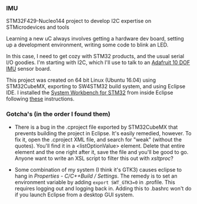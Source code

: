 ### IMU
STM32F429-Nucleo144 project to develop I2C expertise on STMicrodevices and tools

Learning a new uC always involves getting a hardware dev board, setting up a 
development environment, writing some code to blink an LED.

In this case, I need to get cozy with STM32 products, and the usual serial I/O goodies.
I'm starting with I2C, which I'll use to talk to an [Adafruit 10 DOF IMU](https://www.adafruit.com/product/1604) sensor board.

This project was created on 64 bit Linux (Ubuntu 16.04) using STM32CubeMX, exporting to SW4STM32 build system, and using Eclipse IDE.  I installed the [System Workbench for STM32](http://www.openstm32.org/HomePage) from inside Eclipse following [these](http://www.openstm32.org/Installing+System+Workbench+for+STM32+from+Eclipse?structure=Documentation) instructions.

### Gotcha's (in the order I found them)
* There is a bug in the .cproject file exported by STM32CubeMX that prevents building the project in Eclipse.  It's easily remedied, however.  To fix it, open the .cproject XML file, and search for "weak" (without the quotes).  You'll find it in a &lt;listOptionValue&gt; element.  Delete that entire element and the one right after it, save the file and you'll be good to go. Anyone want to write an XSL script to filter this out with *xsltproc*?

* Some combination of my system (I think it's GTK3) causes eclipse to hang in *Properties - C/C++Build / Settings*.  The remedy is to set an environment variable by adding `export SWT_GTK3=0` in .profile.  This requires logging out and logging back in.  Adding this to .bashrc won't do if you launch Eclipse from a desktop GUI system.


